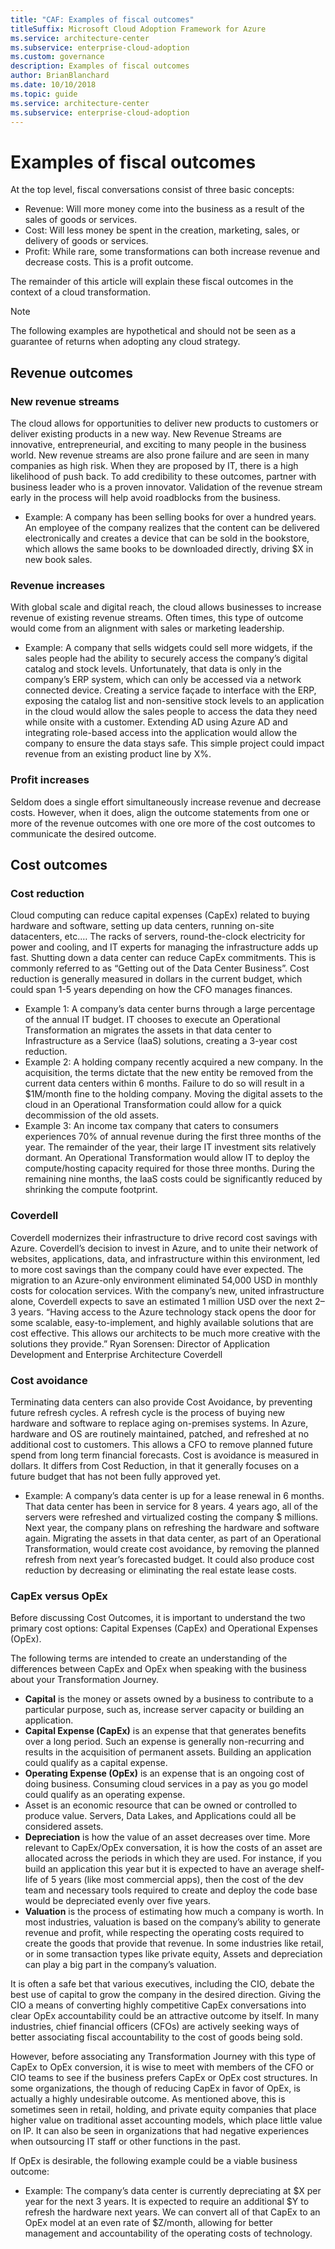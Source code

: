 ```yaml
---
title: "CAF: Examples of fiscal outcomes"
titleSuffix: Microsoft Cloud Adoption Framework for Azure
ms.service: architecture-center
ms.subservice: enterprise-cloud-adoption
ms.custom: governance
description: Examples of fiscal outcomes
author: BrianBlanchard
ms.date: 10/10/2018
ms.topic: guide
ms.service: architecture-center
ms.subservice: enterprise-cloud-adoption
---
```


# Examples of fiscal outcomes

At the top level, fiscal conversations consist of three basic concepts:

* Revenue: Will more money come into the business as a result of the sales of goods or services.
* Cost: Will less money be spent in the creation, marketing, sales, or delivery of goods or services.
* Profit: While rare, some transformations can both increase revenue and decrease costs. This is a profit outcome.

The remainder of this article will explain these fiscal outcomes in the context of a cloud transformation.

> [!NOTE]
> The following examples are hypothetical and should not be seen as a guarantee of returns when adopting any cloud strategy.

## Revenue outcomes

### New revenue streams

The cloud allows for opportunities to deliver new products to customers or deliver existing products in a new way. New Revenue Streams are innovative, entrepreneurial, and exciting to many people in the business world. New revenue streams are also prone failure and are seen in many companies as high risk. When they are proposed by IT, there is a high likelihood of push back. To add credibility to these outcomes, partner with business leader who is a proven innovator. Validation of the revenue stream early in the process will help avoid roadblocks from the business.

* Example: A company has been selling books for over a hundred years. An employee of the company realizes that the content can be delivered electronically and creates a device that can be sold in the bookstore, which allows the same books to be downloaded directly, driving $X in new book sales.

### Revenue increases

With global scale and digital reach, the cloud allows businesses to increase revenue of existing revenue streams. Often times, this type of outcome would come from an alignment with sales or marketing leadership.

* Example: A company that sells widgets could sell more widgets, if the sales people had the ability to securely access the company’s digital catalog and stock levels. Unfortunately, that data is only in the company’s ERP system, which can only be accessed via a network connected device. Creating a service façade to interface with the ERP, exposing the catalog list and non-sensitive stock levels to an application in the cloud would allow the sales people to access the data they need while onsite with a customer. Extending AD using Azure AD and integrating role-based access into the application would allow the company to ensure the data stays safe. This simple project could impact revenue from an existing product line by X%.

### Profit increases

Seldom does a single effort simultaneously increase revenue and decrease costs. However, when it does, align the outcome statements from one or more of the revenue outcomes with one ore more of the cost outcomes to communicate the desired outcome.

## Cost outcomes

### Cost reduction

Cloud computing can reduce capital expenses (CapEx) related to buying hardware and software, setting up data centers, running on-site datacenters, etc.… The racks of servers, round-the-clock electricity for power and cooling, and IT experts for managing the infrastructure adds up fast. Shutting down a data center can reduce CapEx commitments. This is commonly referred to as “Getting out of the Data Center Business”. Cost reduction is generally measured in dollars in the current budget, which could span 1-5 years depending on how the CFO manages finances.

* Example 1: A company’s data center burns through a large percentage of the annual IT budget. IT chooses to execute an Operational Transformation an migrates the assets in that data center to Infrastructure as a Service (IaaS) solutions, creating a 3-year cost reduction.
* Example 2: A holding company recently acquired a new company. In the acquisition, the terms dictate that the new entity be removed from the current data centers within 6 months. Failure to do so will result in a $1M/month fine to the holding company. Moving the digital assets to the cloud in an Operational Transformation could allow for a quick decommission of the old assets.
* Example 3: An income tax company that caters to consumers experiences 70% of annual revenue during the first three months of the year. The remainder of the year, their large IT investment sits relatively dormant. An Operational Transformation would allow IT to deploy the compute/hosting capacity required for those three months. During the remaining nine months, the IaaS costs could be significantly reduced by shrinking the compute footprint.

### Coverdell

Coverdell modernizes their infrastructure to drive record cost savings with Azure. Coverdell’s decision to invest in Azure, and to unite their network of websites, applications, data, and infrastructure within this environment, led to more cost savings than the company could have ever expected. The migration to an Azure-only environment eliminated 54,000 USD in monthly costs for colocation services. With the company’s new, united infrastructure alone, Coverdell expects to save an estimated 1 million USD over the next 2–3 years.
“Having access to the Azure technology stack opens the door for some scalable, easy-to-implement, and highly available solutions that are cost effective. This allows our architects to be much more creative with the solutions they provide.”
Ryan Sorensen: Director of Application Development and Enterprise Architecture
Coverdell

### Cost avoidance

Terminating data centers can also provide Cost Avoidance, by preventing future refresh cycles. A refresh cycle is the process of buying new hardware and software to replace aging on-premises systems. In Azure, hardware and OS are routinely maintained, patched, and refreshed at no additional cost to customers. This allows a CFO to remove planned future spend from long term financial forecasts. Cost is avoidance is measured in dollars. It differs from Cost Reduction, in that it generally focuses on a future budget that has not been fully approved yet.

* Example: A company’s data center is up for a lease renewal in 6 months. That data center has been in service for 8 years. 4 years ago, all of the servers were refreshed and virtualized costing the company $ millions. Next year, the company plans on refreshing the hardware and software again. Migrating the assets in that data center, as part of an Operational Transformation, would create cost avoidance, by removing the planned refresh from next year’s forecasted budget. It could also produce cost reduction by decreasing or eliminating the real estate lease costs.

### CapEx versus OpEx

Before discussing Cost Outcomes, it is important to understand the two primary cost options: Capital Expenses (CapEx) and Operational Expenses (OpEx).

The following terms are intended to create an understanding of the differences between CapEx and OpEx when speaking with the business about your Transformation Journey.

* **Capital** is the money or assets owned by a business to contribute to a particular purpose, such as, increase server capacity or building an application.
* **Capital Expense (CapEx)** is an expense that that generates benefits over a long period. Such an expense is generally non-recurring and results in the acquisition of permanent assets. Building an application could qualify as a capital expense.
* **Operating Expense (OpEx)** is an expense that is an ongoing cost of doing business. Consuming cloud services in a pay as you go model could qualify as an operating expense.
* Asset is an economic resource that can be owned or controlled to produce value. Servers, Data Lakes, and Applications could all be considered assets.
* **Depreciation** is how the value of an asset decreases over time. More relevant to CapEx/OpEx conversation, it is how the costs of an asset are allocated across the periods in which they are used. For instance, if you build an application this year but it is expected to have an average shelf-life of 5 years (like most commercial apps), then the cost of the dev team and necessary tools required to create and deploy the code base would be depreciated evenly over five years.
* **Valuation** is the process of estimating how much a company is worth. In most industries, valuation is based on the company’s ability to generate revenue and profit, while respecting the operating costs required to create the goods that provide that revenue. In some industries like retail, or in some transaction types like private equity, Assets and depreciation can play a big part in the company’s valuation.

It is often a safe bet that various executives, including the CIO, debate the best use of capital to grow the company in the desired direction. Giving the CIO a means of converting highly competitive CapEx conversations into clear OpEx accountability could be an attractive outcome by itself. In many industries, chief financial officers (CFOs) are actively seeking ways of better associating fiscal accountability to the cost of goods being sold.

However, before associating any Transformation Journey with this type of CapEx to OpEx conversion, it is wise to meet with members of the CFO or CIO teams to see if the business prefers CapEx or OpEx cost structures. In some organizations, the though of reducing CapEx in favor of OpEx, is actually a highly undesirable outcome. As mentioned above, this is sometimes seen in retail, holding, and private equity companies that place higher value on traditional asset accounting models, which place little value on IP. It can also be seen in organizations that had negative experiences when outsourcing IT staff or other functions in the past.

If OpEx is desirable, the following example could be a viable business outcome:

* Example: The company’s data center is currently depreciating at $X per year for the next 3 years. It is expected to require an additional $Y to refresh the hardware next years. We can convert all of that CapEx to an OpEx model at an even rate of $Z/month, allowing for better management and accountability of the operating costs of technology.

